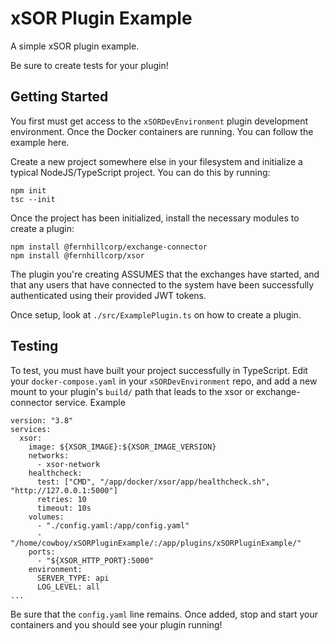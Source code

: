 # xSOR Plugin Example
A simple xSOR plugin example.

Be sure to create tests for your plugin!

## Getting Started
You first must get access to the `xSORDevEnvironment` plugin development environment. Once the Docker containers are running. You can follow the example here.

Create a new project somewhere else in your filesystem and initialize a typical NodeJS/TypeScript project. You can do this by running:
```console
npm init
tsc --init
```

Once the project has been initialized, install the necessary modules to create a plugin:
```console
npm install @fernhillcorp/exchange-connector
npm install @fernhillcorp/xsor
```

The plugin you're creating ASSUMES that the exchanges have started, and that any users that have connected to the system have been successfully authenticated using their provided JWT tokens.

Once setup, look at `./src/ExamplePlugin.ts` on how to create a plugin. 

## Testing
To test, you must have built your project successfully in TypeScript. Edit your `docker-compose.yaml` in your `xSORDevEnvironment` repo, and add a new mount to your plugin's `build/` path that leads to the xsor or exchange-connector service. Example
```
version: "3.8"
services:
  xsor:
    image: ${XSOR_IMAGE}:${XSOR_IMAGE_VERSION}
    networks:
      - xsor-network
    healthcheck:
      test: ["CMD", "/app/docker/xsor/app/healthcheck.sh", "http://127.0.0.1:5000"]
      retries: 10
      timeout: 10s
    volumes:
      - "./config.yaml:/app/config.yaml"
      - "/home/cowboy/xSORPluginExample/:/app/plugins/xSORPluginExample/"
    ports:
      - "${XSOR_HTTP_PORT}:5000"
    environment:
      SERVER_TYPE: api
      LOG_LEVEL: all
...
```

Be sure that the `config.yaml` line remains. Once added, stop and start your containers and you should see your plugin running!